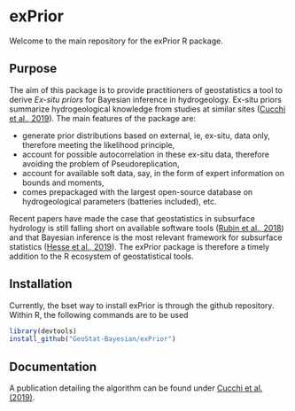 # exPrior

Welcome to the main repository for the exPrior R package.

## Purpose

The aim of this package is to provide practitioners of geostatistics a tool to derive _Ex-situ priors_ for Bayesian inference in hydrogeology. Ex-situ priors summarize hydrogeological knowledge from studies at similar sites  ([Cucchi et al., 2019](https://www.sciencedirect.com/science/article/abs/pii/S0309170818309059)). The main features of the package are:

- generate prior distributions based on external, ie, ex-situ, data only, therefore meeting the likelihood principle,
- account for possible autocorrelation in these ex-situ data, therefore avoiding the problem of Pseudoreplication,
- account for available soft data, say, in the form of expert information on bounds and moments,
- comes prepackaged with the largest open-source database on hydrogeological parameters (batteries included), etc.

Recent papers have made the case that geostatistics in subsurface hydrology is still falling short on available software tools ([Rubin et al., 2018](https://www.hydrol-earth-syst-sci.net/22/5675/2018/)) and that Bayesian inference is the most relevant framework for subsurface statistics ([Hesse et al., 2019](https://www.frontiersin.org/articles/10.3389/feart.2019.00118/full)). The exPrior package is therefore a timely addition to the R ecosystem of geostatistical tools.

## Installation

Currently, the bset way to install exPrior is through the github repository. Within R, the following commands are to be used

```R
library(devtools)
install_github("GeoStat-Bayesian/exPrior")
```

## Documentation

A publication detailing the algorithm can be found under [Cucchi et al. (2019)](https://www.sciencedirect.com/science/article/abs/pii/S0309170818309059).
